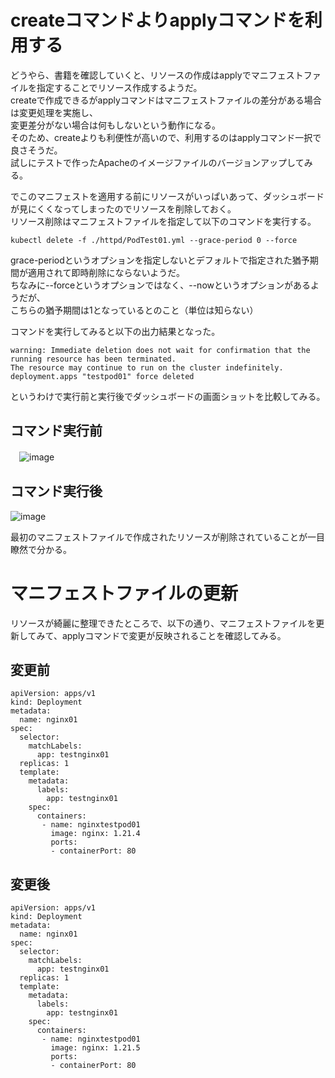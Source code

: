 # createコマンドよりapplyコマンドを利用する
どうやら、書籍を確認していくと、リソースの作成はapplyでマニフェストファイルを指定することでリソース作成するようだ。   
createで作成できるがapplyコマンドはマニフェストファイルの差分がある場合は変更処理を実施し、   
変更差分がない場合は何もしないという動作になる。   
そのため、createよりも利便性が高いので、利用するのはapplyコマンド一択で良さそうだ。   
試しにテストで作ったApacheのイメージファイルのバージョンアップしてみる。   

でこのマニフェストを適用する前にリソースがいっぱいあって、ダッシュボードが見にくくなってしまったのでリソースを削除しておく。   
リソース削除はマニフェストファイルを指定して以下のコマンドを実行する。   

```bash:
kubectl delete -f ./httpd/PodTest01.yml --grace-period 0 --force
```

grace-periodというオプションを指定しないとデフォルトで指定された猶予期間が適用されて即時削除にならないようだ。   
ちなみに--forceというオプションではなく、--nowというオプションがあるようだが、   
こちらの猶予期間は1となっているとのこと（単位は知らない）   

コマンドを実行してみると以下の出力結果となった。   

```bash:
warning: Immediate deletion does not wait for confirmation that the running resource has been terminated.
The resource may continue to run on the cluster indefinitely.
deployment.apps "testpod01" force deleted
```

というわけで実行前と実行後でダッシュボードの画面ショットを比較してみる。

## コマンド実行前
　![image](https://user-images.githubusercontent.com/18514297/147848607-ec92a6b2-8d7e-45b6-a541-ab2cd35741c6.png)

## コマンド実行後
![image](https://user-images.githubusercontent.com/18514297/147848686-54d40e82-704e-49fe-a273-a305a1167717.png)

最初のマニフェストファイルで作成されたリソースが削除されていることが一目瞭然で分かる。

# マニフェストファイルの更新
リソースが綺麗に整理できたところで、以下の通り、マニフェストファイルを更新してみて、applyコマンドで変更が反映されることを確認してみる。

## 変更前

```yaml:
apiVersion: apps/v1
kind: Deployment
metadata:
  name: nginx01
spec:
  selector:
    matchLabels:
      app: testnginx01
  replicas: 1
  template:
    metadata:
      labels:
        app: testnginx01
    spec:
      containers:
       - name: nginxtestpod01
         image: nginx: 1.21.4
         ports:
         - containerPort: 80
```

## 変更後

```yaml:
apiVersion: apps/v1
kind: Deployment
metadata:
  name: nginx01
spec:
  selector:
    matchLabels:
      app: testnginx01
  replicas: 1
  template:
    metadata:
      labels:
        app: testnginx01
    spec:
      containers:
       - name: nginxtestpod01
         image: nginx: 1.21.5
         ports:
         - containerPort: 80
```
